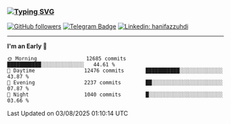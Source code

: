 ### [![Typing SVG](https://readme-typing-svg.herokuapp.com?font=lato&size=22&lines=Hi+There+👋)](https://git.io/typing-svg) 

[![GitHub followers](https://img.shields.io/github/followers/hanifazzuhdi?label=Follow&style=social)](https://github.com/hanifazzuhdi/?tab=follow) 
[![Telegram Badge](https://img.shields.io/badge/-hanif0198-blue?style=social&logo=telegram&link=https://www.t.me/hanif0198/)](https://www.t.me/hanif0198/) 
[![Linkedin: hanifazzuhdi](https://img.shields.io/badge/-hanifazzuhdi-blue?style=flat-square&logo=Linkedin&logoColor=white&link=https://www.linkedin.com/in/hanif-az-zuhdi-69688019b/)](https://www.linkedin.com/in/hanif-az-zuhdi-69688019b/) 

<hr/>

<!--START_SECTION:waka-->
**I'm an Early 🐤** 

```text
🌞 Morning                12685 commits       ███████████░░░░░░░░░░░░░░   44.61 % 
🌆 Daytime                12476 commits       ███████████░░░░░░░░░░░░░░   43.87 % 
🌃 Evening                2237 commits        ██░░░░░░░░░░░░░░░░░░░░░░░   07.87 % 
🌙 Night                  1040 commits        █░░░░░░░░░░░░░░░░░░░░░░░░   03.66 % 
```



 Last Updated on 03/08/2025 01:10:14 UTC
<!--END_SECTION:waka-->

